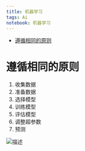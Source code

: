 ```yaml
---
title: 机器学习
tags: Ai
notebook: 机器学习
---
```


<!-- TOC -->

- [遵循相同的原则](#遵循相同的原则)

<!-- /TOC -->

# 遵循相同的原则

1. 收集数据
2. 准备数据
3. 选择模型
4. 训练模型
5. 评估模型
6. 调整超参数
7. 预测

![描述](img/张云龙---一个程序员的成长之路.png)